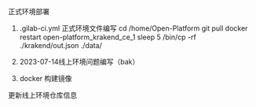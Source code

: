正式环境部署
1. .gilab-ci.yml 正式环境文件编写
    cd /home/Open-Platform
    git pull
    docker restart open-platform_krakend_ce_1
    sleep 5
    /bin/cp -rf ./krakend/out.json ./data/

2. 2023-07-14线上环境问题编写（bak）
3. docker 构建镜像

更新线上环境仓库信息
